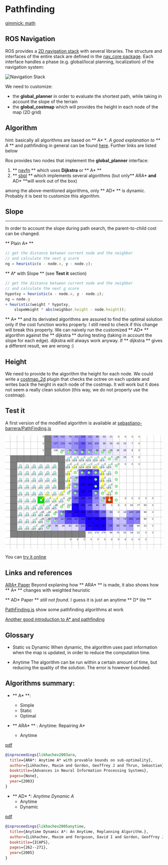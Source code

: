 # Pathfinding

[gimmick: math]()

ROS Navigation
-------

<p class='inline-disqus' data-disqus-identifier="pathfinding-1"></p>

ROS provides a [2D navigation stack](http://wiki.ros.org/navigation) with several libraries.
The structure and interfaces of the entire stack are defined in the [nav_core package](http://wiki.ros.org/nav_core). Each interface handles a phase (e.g. global/local planning, localization) of the navigation system:

![Navigation Stack](http://wiki.ros.org/nav_core?action=AttachFile&do=get&target=move_base_interfaces.png)

We need to customize:

* the **global_planner**
  in order to evaluate the shortest path, while taking in account the slope of the terrain
* the **global_costmap** 
  which will provides the height in each node of the map (2D grid)

Algorithm
-------

hint: basically all algorithms are based on ** A* **. A good explanation to ** A* ** and pathfinding in general can be found [here](http://www.policyalmanac.org/games/aStarTutorial.htm). Further links are listed below 


<p class='inline-disqus' data-disqus-identifier="pathfinding-2"></p>

Ros provides two nodes that implement the **global_planner** interface:

1. ** [navfn](http://wiki.ros.org/navfn) **
  which uses **Dijkstra** or ** A* ** 
2. ** [sbpl](http://wiki.ros.org/sbpl) **
  which implements several algorithms (but only** ARA* **and** AD* **will work out of the box)

among the above-mentioned algorithms, only ** AD* ** is dynamic. Probably it is best to customize this algorithm.

## Slope
---


In order to account the slope during path search, the parent-to-child cost can be changed.

** Plain A* **

<p class='inline-disqus' data-disqus-identifier="pathfinding-3"></p>

```javascript
// get the distance between current node and the neighbor
// and calculate the next g score
ng = heuristic(x - node.x, y - node.y);
```
<p class='inline-disqus' data-disqus-identifier="pathfinding-4"></p>

** A* with Slope ** (see **Test it** section)
```javascript
// get the distance between current node and the neighbor
// and calculate the next g score
hypotxy = heuristic(x - node.x, y - node.y);
ng = node.g
+ heuristic(weight * hypotxy, 
    slopeWeight * abs(neighbor.height - node.height));
```

** A* ** and its derivated algorithms are assured to find the optimal solution only if the cost function works properly. I still need to check if this change will break this property. We can naively run the customized ** AD* ** algorithm against the ** dijkstra ** during testing (taking in account the slope for each edge). dijkstra will always work anyway. If ** dijkstra ** gives a different result, we are wrong :)


Height
-----

We need to provide to the algorithm the height for each node. We could write a [costmap_2d](http://wiki.ros.org/costmap_2d) plugin that checks the octree on each update and writes back the height in each node of the costmap. It will work but it does not seem a really clean solution (this way, we do not properly use the costmap). 

Test it
---- 

A first version of the modified algorithm is available at [sebastiano-barrera/PathFinding.js](https://github.com/sebastiano-barrera/PathFinding.js)

![slope-pathfinding](/uploads/slope-pathfinding.png) 

You can [try it online](/extra/simulation/pathfinding/visual/index.html)

Links and references
-----
[ARA* Paper](http://machinelearning.wustl.edu/mlpapers/paper_files/NIPS2003_CN03.pdf) Beyond explaning how ** ARA* ** is made, it also shows how ** A* ** changes with weighted heuristic

** AD* Paper **  _still not found_. I guess it is just an anytime ** D*  lite **

[PathFinding.js](http://qiao.github.io/PathFinding.js/visual/) show some pathfinding algorithms at work

[Another good introduction to A* and pathfinding](http://theory.stanford.edu/~amitp/GameProgramming/)

## Glossary

* Static vs Dynamic
  When dynamic, the algorithm uses past information when the map is updated, in order to reduce the computation time.

* Anytime
  The algorithm can be run within a certain amount of time, but reducing the quality of the solution. 
  The error is however bounded.

## Algorithms summary:


* ** A* **: 
  - Simple
  - Static
  - Optimal

* ** ARA* ** :  Anytime: Repairing A*
  - Anytime

[pdf](http://www.google.com/url?sa=t&rct=j&q=&esrc=s&source=web&cd=1&cad=rja&uact=8&ved=0CB8QFjAA&url=http%3A%2F%2Fmachinelearning.wustl.edu%2Fmlpapers%2Fpaper_files%2FNIPS2003_CN03.pdf&ei=nTYTVKvZJZOh7AbV1YHYCQ&usg=AFQjCNFg_a4-XvVZUGtilbBRjXogugFzeA&sig2=xXOyV_kmanVIx0z9aKqJ9g&bvm=bv.75097201,d.ZGU)
```bibtex
@inproceedings{likhachev2003ara,
  title={ARA*: Anytime A* with provable bounds on sub-optimality},
  author={Likhachev, Maxim and Gordon, Geoffrey J and Thrun, Sebastian},
  booktitle={Advances in Neural Information Processing Systems},
  pages={None},
  year={2003}
}
```
* ** AD* **: Anytime Dynamic A*
  - Anytime
  - Dynamic

[pdf](http://www.google.com/url?sa=t&rct=j&q=&esrc=s&source=web&cd=1&cad=rja&uact=8&ved=0CB0QFjAA&url=http%3A%2F%2Fwww.cs.cmu.edu%2F~ggordon%2Flikhachev-etal.anytime-dstar.pdf&ei=tzYTVOqqDumw7AaWq4HQDw&usg=AFQjCNEV_e2Ro8OIGatgB_oY9GefwOfhXw&sig2=W8R0MYGAUd4hCrTscGjSZQ&bvm=bv.75097201,d.ZGU)
```bibtex
@inproceedings{likhachev2005anytime,
  title={Anytime Dynamic A*: An Anytime, Replanning Algorithm.},
  author={Likhachev, Maxim and Ferguson, David I and Gordon, Geoffrey J and Stentz, Anthony and Thrun, Sebastian},
  booktitle={ICAPS},
  pages={262--271},
  year={2005}
}
```
